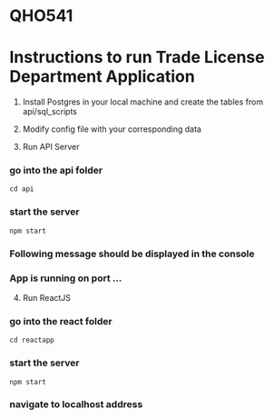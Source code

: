 # QHO541
# Instructions to run Trade License Department Application

1. Install Postgres in your local machine and create the tables from api/sql_scripts

2. Modify config file with your corresponding data

3. Run API Server
### go into the api folder
`cd api`
### start the server
`npm start`
### Following message should be displayed in the console 
### App is running on port ...

4. Run ReactJS
### go into the react folder
`cd reactapp`
### start the server
`npm start`
### navigate to localhost address
